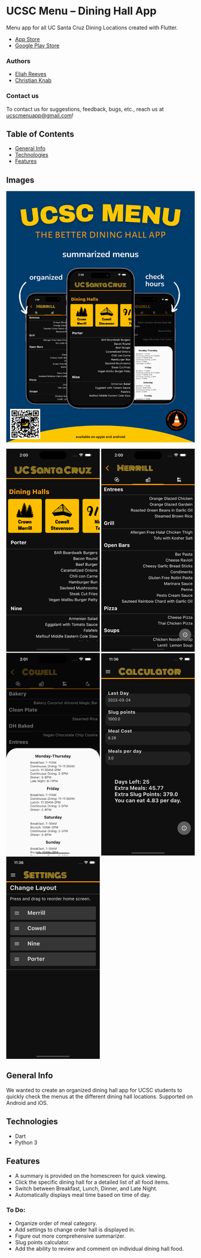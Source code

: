 # UCSC Menu – Dining Hall App

Menu app for all UC Santa Cruz Dining Locations created with Flutter.
* [App Store](https://apps.apple.com/us/app/ucsc-menu/id1670523487?itsct=apps_box_badge&itscg=30200)
* [Google Play Store](https://play.google.com/store/apps/details?id=com.orderOfTheCone.android.menu_app&pcampaignid=pcampaignidMKT-Other-global-all-co-prtnr-py-PartBadge-Mar2515-1)

### Authors
* [Eliah Reeves](https://github.com/nunibye)
* [Christian Knab](https://github.com/christianknab)

### Contact us
To contact us for suggestions, feedback, bugs, etc., reach us at ucscmenuapp@gmail.com!

## Table of Contents
* [General Info](#general-info)
* [Technologies](#technologies)
* [Features](#features)

## Images
<img src="./images/ucsc-menu-poster.png" alt="Poster" width="750"/>

<img src="./images/homescreen.png" alt="Homescreen" width="250"/> <img src="./images/merrill.png" alt="Merrill" width="250"/> <img src="./images/hall_hours.png" alt="Merrill" width="250"/>
<img src="./images/calculator.png" alt="Calculator" width="250"/> <img src="./images/settings.png" alt="Settings" width="250"/>

## General Info

We wanted to create an organized dining hall app for UCSC students to quickly check the menus at the different dining hall locations.
Supported on Android and iOS.

## Technologies

* Dart
* Python 3

## Features
* A summary is provided on the homescreen for quick viewing.
* Click the specific dining hall for a detailed list of all food items.
* Switch between Breakfast, Lunch, Dinner, and Late Night.
* Automatically displays meal time based on time of day.

### To Do:
* Organize order of meal category.
* Add settings to change order hall is displayed in.
* Figure out more comprehensive summarizer.
* Slug points calculator.
* Add the ability to review and comment on individual dining hall food.
